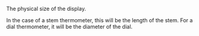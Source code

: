 The physical size of the display.


<!-- comment -->


In the case of a stem thermometer, this will be the length of the stem. For a dial thermometer, it will be the diameter of the dial.


